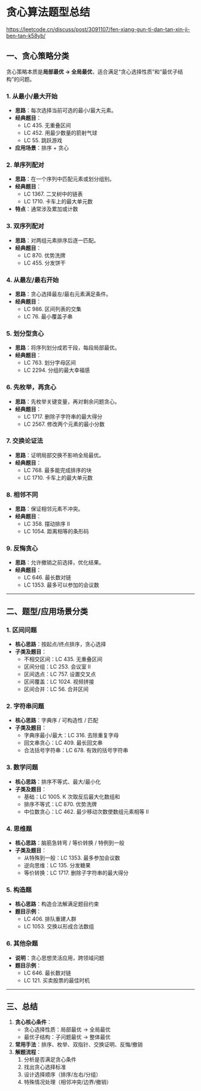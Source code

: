 # 贪心算法题型总结
https://leetcode.cn/discuss/post/3091107/fen-xiang-gun-ti-dan-tan-xin-ji-ben-tan-k58yb/
## 一、贪心策略分类

贪心策略本质是**局部最优 → 全局最优**，适合满足“贪心选择性质”和“最优子结构”的问题。

### 1. 从最小/最大开始

- **思路**：每次选择当前可选的最小/最大元素。
- **经典题目**：
    - LC 435. 无重叠区间
    - LC 452. 用最少数量的箭射气球
    - LC 55. 跳跃游戏
- **应用场景**：排序 + 贪心

### 2. 单序列配对

- **思路**：在一个序列中匹配元素或划分组别。
- **经典题目**：
    - LC 1367. 二叉树中的链表
    - LC 1710. 卡车上的最大单元数
- **特点**：通常涉及累加或计数

### 3. 双序列配对

- **思路**：对两组元素排序后逐一匹配。
- **经典题目**：
    - LC 870. 优势洗牌
    - LC 455. 分发饼干

### 4. 从最左/最右开始

- **思路**：贪心选择最左/最右元素满足条件。
- **经典题目**：
    - LC 986. 区间列表的交集
    - LC 76. 最小覆盖子串

### 5. 划分型贪心

- **思路**：将序列划分成若干段，每段局部最优。
- **经典题目**：
    - LC 763. 划分字母区间
    - LC 2294. 分组的最大幸福感

### 6. 先枚举，再贪心

- **思路**：先枚举关键变量，再对剩余问题贪心。
- **经典题目**：
    - LC 1717. 删除子字符串的最大得分
    - LC 2567. 修改两个元素的最小分数

### 7. 交换论证法

- **思路**：证明局部交换不影响全局最优。
- **经典题目**：
    - LC 768. 最多能完成排序的块
    - LC 1710. 卡车上的最大单元数

### 8. 相邻不同

- **思路**：保证相邻元素不冲突。
- **经典题目**：
    - LC 358. 摆动排序 II
    - LC 1054. 距离相等的条形码

### 9. 反悔贪心

- **思路**：允许撤销之前选择，优化结果。
- **经典题目**：
    - LC 646. 最长数对链
    - LC 1353. 最多可以参加的会议数

---

## 二、题型/应用场景分类

### 1. 区间问题

- **核心思路**：按起点/终点排序，贪心选择
- **子类及题目**：
    - 不相交区间：LC 435. 无重叠区间
    - 区间分组：LC 253. 会议室 II
    - 区间选点：LC 757. 设置交叉点
    - 区间覆盖：LC 1024. 视频拼接
    - 区间合并：LC 56. 合并区间

### 2. 字符串问题

- **核心思路**：字典序 / 可构造性 / 匹配
- **子类及题目**：
    - 字典序最小/最大：LC 316. 去除重复字母
    - 回文串贪心：LC 409. 最长回文串
    - 合法括号字符串：LC 678. 有效的括号字符串

### 3. 数学问题

- **核心思路**：排序不等式、最大/最小化
- **子类及题目**：
    - 基础：LC 1005. K 次取反后最大化数组和
    - 排序不等式：LC 870. 优势洗牌
    - 中位数贪心：LC 462. 最少移动次数使数组元素相等 II

### 4. 思维题

- **核心思路**：脑筋急转弯 / 等价转换 / 特例到一般
- **子类及题目**：
    - 从特殊到一般：LC 1353. 最多参加会议数
    - 逆向思维：LC 135. 分发糖果
    - 等价转换：LC 1717. 删除子字符串的最大得分

### 5. 构造题

- **核心思路**：构造合法解满足题目约束
- **题目示例**：
    - LC 406. 排队重建人群
    - LC 1053. 交换以形成合法数组

### 6. 其他杂题

- **说明**：贪心思想灵活应用，跨领域问题
- **题目示例**：
    - LC 646. 最长数对链
    - LC 121. 买卖股票的最佳时机

---

## 三、总结

1. **贪心核心条件**：
    - 贪心选择性质：局部最优 → 全局最优
    - 最优子结构：子问题最优 → 整体最优
2. **常用手法**：排序、枚举、双指针、交换证明、反悔/撤销
3. **解题流程**：
    1. 分析是否满足贪心条件
    2. 找出贪心选择标准
    3. 设计选择顺序（排序/左右/分组）
    4. 特殊情况处理（相邻冲突/边界/撤销）
